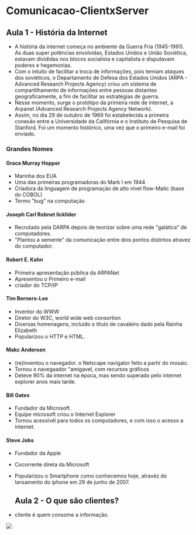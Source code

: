 # Comunicacao-ClientxServer
## Aula 1 - História da Internet
- A história da internet começa no ambiente da Guerra Fria (1945-1991). As duas super potências envolvidas, Estados Unidos e União Soviética, estavam divididas nos blocos socialista e capitalista e disputavam poderes e hegemonias.
- Com o intuito de facilitar a troca de informações, pois temiam ataques dos soviéticos, o Departamento de Defesa dos Estados Unidos (ARPA - Advanced Research Projects Agency) criou um sistema de compartilhamento de informações entre pessoas distantes geograficamente, a fim de facilitar as estratégias de guerra.
- Nesse momento, surge o protótipo da primeira rede de internet, a Arpanet (Advanced Research Projects Agency Network).
- Assim, no dia 29 de outubro de 1969 foi estabelecida a primeira conexão entre a Universidade da Califórnia e o Instituto de Pesquisa de Stanford. Foi um momento histórico, uma vez que o primeiro e-mail foi enviado.

### Grandes Nomes 
#### Grace Murray Hopper
 - Marinha dos EUA
 - Uma das primeiras programadoras do Mark I em 1944
 - Criadora da linguagem de programação de alto nível flow-Matic (base do COBOL)
 - Termo "bug" na computação

#### Joseph Carl Robnet licklider
- Recrutado pela DARPA depois de teorizar sobre uma rede "galática" de computadores.
- "Plantou a semente" da comunicação entre dois pontos distintos atravez do computador.

#### Robert E. Kahn
- Primeira apresentação pública da ARPANet
- Apresentou o Primeiro e-mail
- criador do TCP/IP
  
#### Tim Berners-Lee
- Inventor do WWW
- Diretor do W3C, world wide web consortion
- Diversas homenagens, incluido o título de cavaleiro dado pela Rainha Elizabeth
- Popularizou o HTTP e HTML.

#### Makc Andersen
- (re)inventou o navegador. o Netscape navigator feito a partir do mosaic.
- Tornou o navegaador "amigavel, com recursos  gráficos
- Deteve 90% da internet na época, mas sendo superado pelo internet explorer anos mais tarde.

#### Bill Gates
- Fundador da Microsoft.
- Equipe microsoft criou o Internet Explorer
- Tornou acessivél para todos os computadores, e com isso o acesso a internet.  

#### Steve Jobs
- Fundador da Apple
- Cocorrente direta da Microsoft
- Popularizou o Smartphone como conhecemos hoje, atravéz do lansamento do iphone em 29 de junho de 2007.

  ## Aula 2 - O que são clientes?
- cliente é quem consome a informação.

[![](https://mermaid.ink/img/pako:eNqrVkrOT0lVslJSSC9KLMhQ8AmKyVMAAsfoD_Mn7VZIzslMzSspjlWw0dW1U3DR0Pgwv2eCgmdeSWpRXmqJpiZEsRNQ8bSl73f0E6ceoglTEqQJqMsVaFr_GoXg1KKy1KJYqA4opaSjlJtalJuYmQJ0cjVIMEapJCM1NzVGyQrITElNSyzNKYlRismrBSpNLC3JD67MS1ayKikqTdVRKi1ISSxJdclMBPo1V8kqLTGnGCiampJZkl_kCwkGcGjUAgDF7GAD?type=png)](https://mermaid.live/edit#pako:eNqrVkrOT0lVslJSSC9KLMhQ8AmKyVMAAsfoD_Mn7VZIzslMzSspjlWw0dW1U3DR0Pgwv2eCgmdeSWpRXmqJpiZEsRNQ8bSl73f0E6ceoglTEqQJqMsVaFr_GoXg1KKy1KJYqA4opaSjlJtalJuYmQJ0cjVIMEapJCM1NzVGyQrITElNSyzNKYlRismrBSpNLC3JD67MS1ayKikqTdVRKi1ISSxJdclMBPo1V8kqLTGnGCiampJZkl_kCwkGcGjUAgDF7GAD)

